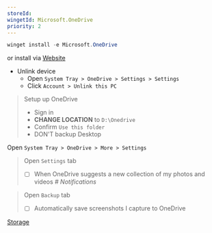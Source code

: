```yaml
---
storeId: 
wingetId: Microsoft.OneDrive
priority: 2
---
```



```powershell
winget install -e Microsoft.OneDrive
```

or install via [Website](https://go.microsoft.com/fwlink/p/?LinkID=2182910&clcid=0x407)

- Unlink device
    - Open `System Tray > OneDrive > Settings > Settings`
    - Click `Account > Unlink this PC`

> Setup up OneDrive
> - Sign in
> - **CHANGE LOCATION** to `D:\Onedrive`
> - Confirm `Use this folder`
> - DON'T backup Desktop

Open `System Tray > OneDrive > More > Settings`
> Open `Settings` tab
> - [ ] When OneDrive suggests a new collection of my photos and videos _# Notifications_

> Open `Backup` tab
> - [ ] Automatically save screenshots I capture to OneDrive



[Storage](../notes/Storage.md)